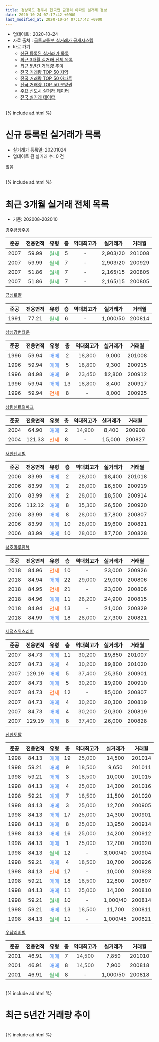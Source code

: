 ```yaml
---
title: 경상북도 경주시 현곡면 금장리 아파트 실거래 정보
date: 2020-10-24 07:17:42 +0900
last_modified_at: 2020-10-24 07:17:42 +0900
---
```


* 업데이트 : 2020-10-24
* 자료 출처 : [국토교통부 실거래가 공개시스템](http://rt.molit.go.kr)
* 바로 가기
    * [신규 등록된 실거래가 목록](#신규-등록된-실거래가-목록)
    * [최근 3개월 실거래 전체 목록](#최근-3개월-실거래-전체-목록)
    * [최근 5년간 거래량 추이](#최근-5년간-거래량-추이)
    * [전국 거래량 TOP 50 지역](https://inasie.github.io/apt-trade-info/최근-3개월-전국에서-가장-거래가-많이-발생한-지역)
    * [전국 거래량 TOP 50 아파트](https://inasie.github.io/apt-trade-info/최근-3개월-전국에서-가장-거래가-많이-발생한-아파트)
    * [전국 거래량 TOP 50 분양권](https://inasie.github.io/apt-trade-info/최근-3개월-전국에서-가장-거래가-많이-발생한-분양권)
    * [주요 신도시 실거래 데이터](https://inasie.github.io/apt-trade-info/주요-신도시)
    * [전국 실거래 데이터](https://inasie.github.io/apt-trade-info/전국)
<br>
{% include ad.html %}
<br>

# 신규 등록된 실거래가 목록
* 실거래가 등록일: 20201024
* 업데이트 된 실거래 수: 0 건

없음

<br>
{% include ad.html %}
<br>

# 최근 3개월 실거래 전체 목록
* 기준: 202008-202010


[경주금장주공](https://search.naver.com/search.naver?query=%EA%B2%BD%EC%83%81%EB%B6%81%EB%8F%84+%EA%B2%BD%EC%A3%BC%EC%8B%9C+%ED%98%84%EA%B3%A1%EB%A9%B4+%EA%B8%88%EC%9E%A5%EB%A6%AC+%EA%B2%BD%EC%A3%BC%EA%B8%88%EC%9E%A5%EC%A3%BC%EA%B3%B5)

|준공|전용면적|유형|층|역대최고가|실거래가|거래월|
|:---:|:---:|:---:|:---:|:---:|:---:|:---:|
|2007|59.99|<span style="color:#34a853">월세</span>|5|<span style="color:#444444">-</span>|2,903/20|201008|
|2007|59.99|<span style="color:#34a853">월세</span>|7|<span style="color:#444444">-</span>|2,903/20|200929|
|2007|51.86|<span style="color:#34a853">월세</span>|7|<span style="color:#444444">-</span>|2,165/15|200805|
|2007|51.86|<span style="color:#34a853">월세</span>|7|<span style="color:#444444">-</span>|2,165/15|200805|

[금성로얄](https://search.naver.com/search.naver?query=%EA%B2%BD%EC%83%81%EB%B6%81%EB%8F%84+%EA%B2%BD%EC%A3%BC%EC%8B%9C+%ED%98%84%EA%B3%A1%EB%A9%B4+%EA%B8%88%EC%9E%A5%EB%A6%AC+%EA%B8%88%EC%84%B1%EB%A1%9C%EC%96%84)

|준공|전용면적|유형|층|역대최고가|실거래가|거래월|
|:---:|:---:|:---:|:---:|:---:|:---:|:---:|
|1991|77.21|<span style="color:#34a853">월세</span>|6|<span style="color:#444444">-</span>|1,000/50|200814|

[삼성강변타운](https://search.naver.com/search.naver?query=%EA%B2%BD%EC%83%81%EB%B6%81%EB%8F%84+%EA%B2%BD%EC%A3%BC%EC%8B%9C+%ED%98%84%EA%B3%A1%EB%A9%B4+%EA%B8%88%EC%9E%A5%EB%A6%AC+%EC%82%BC%EC%84%B1%EA%B0%95%EB%B3%80%ED%83%80%EC%9A%B4)

|준공|전용면적|유형|층|역대최고가|실거래가|거래월|
|:---:|:---:|:---:|:---:|:---:|:---:|:---:|
|1996|59.94|<span style="color:#4285f3">매매</span>|2|<span style="color:#444444">18,800</span>|9,000|201008|
|1996|59.94|<span style="color:#4285f3">매매</span>|5|<span style="color:#444444">18,800</span>|9,300|200915|
|1996|84.98|<span style="color:#4285f3">매매</span>|9|<span style="color:#444444">23,450</span>|12,800|200912|
|1996|59.94|<span style="color:#4285f3">매매</span>|13|<span style="color:#444444">18,800</span>|8,400|200917|
|1996|59.94|<span style="color:#ff5a00">전세</span>|8|<span style="color:#444444">-</span>|8,000|200925|

[상림센트럴파크](https://search.naver.com/search.naver?query=%EA%B2%BD%EC%83%81%EB%B6%81%EB%8F%84+%EA%B2%BD%EC%A3%BC%EC%8B%9C+%ED%98%84%EA%B3%A1%EB%A9%B4+%EA%B8%88%EC%9E%A5%EB%A6%AC+%EC%83%81%EB%A6%BC%EC%84%BC%ED%8A%B8%EB%9F%B4%ED%8C%8C%ED%81%AC)

|준공|전용면적|유형|층|역대최고가|실거래가|거래월|
|:---:|:---:|:---:|:---:|:---:|:---:|:---:|
|2004|64.90|<span style="color:#4285f3">매매</span>|2|<span style="color:#444444">14,900</span>|8,400|200908|
|2004|121.33|<span style="color:#ff5a00">전세</span>|8|<span style="color:#444444">-</span>|15,000|200827|

[새한센시빌](https://search.naver.com/search.naver?query=%EA%B2%BD%EC%83%81%EB%B6%81%EB%8F%84+%EA%B2%BD%EC%A3%BC%EC%8B%9C+%ED%98%84%EA%B3%A1%EB%A9%B4+%EA%B8%88%EC%9E%A5%EB%A6%AC+%EC%83%88%ED%95%9C%EC%84%BC%EC%8B%9C%EB%B9%8C)

|준공|전용면적|유형|층|역대최고가|실거래가|거래월|
|:---:|:---:|:---:|:---:|:---:|:---:|:---:|
|2006|83.99|<span style="color:#4285f3">매매</span>|2|<span style="color:#444444">28,000</span>|18,400|201018|
|2006|83.99|<span style="color:#4285f3">매매</span>|2|<span style="color:#444444">28,000</span>|16,500|200919|
|2006|83.99|<span style="color:#4285f3">매매</span>|2|<span style="color:#444444">28,000</span>|18,500|200914|
|2006|112.12|<span style="color:#4285f3">매매</span>|8|<span style="color:#444444">35,300</span>|26,500|200920|
|2006|83.99|<span style="color:#4285f3">매매</span>|8|<span style="color:#444444">28,000</span>|17,800|200807|
|2006|83.99|<span style="color:#4285f3">매매</span>|10|<span style="color:#444444">28,000</span>|19,600|200821|
|2006|83.99|<span style="color:#4285f3">매매</span>|10|<span style="color:#444444">28,000</span>|17,700|200828|

[성호마루한뷰](https://search.naver.com/search.naver?query=%EA%B2%BD%EC%83%81%EB%B6%81%EB%8F%84+%EA%B2%BD%EC%A3%BC%EC%8B%9C+%ED%98%84%EA%B3%A1%EB%A9%B4+%EA%B8%88%EC%9E%A5%EB%A6%AC+%EC%84%B1%ED%98%B8%EB%A7%88%EB%A3%A8%ED%95%9C%EB%B7%B0)

|준공|전용면적|유형|층|역대최고가|실거래가|거래월|
|:---:|:---:|:---:|:---:|:---:|:---:|:---:|
|2018|84.96|<span style="color:#ff5a00">전세</span>|10|<span style="color:#444444">-</span>|23,000|200926|
|2018|84.94|<span style="color:#4285f3">매매</span>|22|<span style="color:#444444">29,000</span>|29,000|200806|
|2018|84.95|<span style="color:#ff5a00">전세</span>|21|<span style="color:#444444">-</span>|23,000|200806|
|2018|84.96|<span style="color:#4285f3">매매</span>|11|<span style="color:#444444">28,200</span>|24,900|200815|
|2018|84.94|<span style="color:#ff5a00">전세</span>|13|<span style="color:#444444">-</span>|21,000|200829|
|2018|84.99|<span style="color:#4285f3">매매</span>|18|<span style="color:#444444">28,000</span>|27,300|200821|

[세정스위츠리버](https://search.naver.com/search.naver?query=%EA%B2%BD%EC%83%81%EB%B6%81%EB%8F%84+%EA%B2%BD%EC%A3%BC%EC%8B%9C+%ED%98%84%EA%B3%A1%EB%A9%B4+%EA%B8%88%EC%9E%A5%EB%A6%AC+%EC%84%B8%EC%A0%95%EC%8A%A4%EC%9C%84%EC%B8%A0%EB%A6%AC%EB%B2%84)

|준공|전용면적|유형|층|역대최고가|실거래가|거래월|
|:---:|:---:|:---:|:---:|:---:|:---:|:---:|
|2007|84.73|<span style="color:#4285f3">매매</span>|11|<span style="color:#444444">30,200</span>|19,850|201007|
|2007|84.73|<span style="color:#4285f3">매매</span>|4|<span style="color:#444444">30,200</span>|19,800|201020|
|2007|129.19|<span style="color:#4285f3">매매</span>|5|<span style="color:#444444">37,400</span>|25,350|200901|
|2007|84.73|<span style="color:#4285f3">매매</span>|5|<span style="color:#444444">30,200</span>|19,900|200910|
|2007|84.73|<span style="color:#ff5a00">전세</span>|12|<span style="color:#444444">-</span>|15,000|200807|
|2007|84.73|<span style="color:#4285f3">매매</span>|4|<span style="color:#444444">30,200</span>|20,300|200819|
|2007|84.73|<span style="color:#4285f3">매매</span>|4|<span style="color:#444444">30,200</span>|20,300|200819|
|2007|129.19|<span style="color:#4285f3">매매</span>|8|<span style="color:#444444">37,400</span>|26,000|200828|

[신한토탈](https://search.naver.com/search.naver?query=%EA%B2%BD%EC%83%81%EB%B6%81%EB%8F%84+%EA%B2%BD%EC%A3%BC%EC%8B%9C+%ED%98%84%EA%B3%A1%EB%A9%B4+%EA%B8%88%EC%9E%A5%EB%A6%AC+%EC%8B%A0%ED%95%9C%ED%86%A0%ED%83%88)

|준공|전용면적|유형|층|역대최고가|실거래가|거래월|
|:---:|:---:|:---:|:---:|:---:|:---:|:---:|
|1998|84.13|<span style="color:#4285f3">매매</span>|19|<span style="color:#444444">25,000</span>|14,500|201014|
|1998|59.21|<span style="color:#4285f3">매매</span>|9|<span style="color:#444444">18,500</span>|9,650|201011|
|1998|59.21|<span style="color:#4285f3">매매</span>|3|<span style="color:#444444">18,500</span>|10,000|201015|
|1998|84.13|<span style="color:#4285f3">매매</span>|4|<span style="color:#444444">25,000</span>|14,300|201016|
|1998|59.21|<span style="color:#4285f3">매매</span>|7|<span style="color:#444444">18,500</span>|11,500|201020|
|1998|84.13|<span style="color:#4285f3">매매</span>|3|<span style="color:#444444">25,000</span>|12,700|200905|
|1998|84.13|<span style="color:#4285f3">매매</span>|17|<span style="color:#444444">25,000</span>|14,300|200901|
|1998|84.13|<span style="color:#4285f3">매매</span>|8|<span style="color:#444444">25,000</span>|13,950|200914|
|1998|84.13|<span style="color:#4285f3">매매</span>|16|<span style="color:#444444">25,000</span>|14,200|200912|
|1998|84.13|<span style="color:#4285f3">매매</span>|1|<span style="color:#444444">25,000</span>|12,700|200920|
|1998|84.13|<span style="color:#34a853">월세</span>|12|<span style="color:#444444">-</span>|3,000/40|200904|
|1998|59.21|<span style="color:#4285f3">매매</span>|4|<span style="color:#444444">18,500</span>|10,700|200926|
|1998|84.13|<span style="color:#ff5a00">전세</span>|17|<span style="color:#444444">-</span>|10,000|200928|
|1998|59.21|<span style="color:#4285f3">매매</span>|18|<span style="color:#444444">18,500</span>|12,800|200807|
|1998|84.13|<span style="color:#4285f3">매매</span>|11|<span style="color:#444444">25,000</span>|14,300|200810|
|1998|59.21|<span style="color:#34a853">월세</span>|10|<span style="color:#444444">-</span>|1,000/40|200814|
|1998|59.21|<span style="color:#4285f3">매매</span>|13|<span style="color:#444444">18,500</span>|11,700|200811|
|1998|84.13|<span style="color:#34a853">월세</span>|11|<span style="color:#444444">-</span>|1,000/45|200821|


<script async src="//pagead2.googlesyndication.com/pagead/js/adsbygoogle.js"></script>
<!-- 기본 -->
<ins class="adsbygoogle"
     style="display:block"
     data-ad-client="ca-pub-2446590836940007"
     data-ad-slot="1659523306"
     data-ad-format="auto"
     data-full-width-responsive="true"></ins>
<script>
(adsbygoogle = window.adsbygoogle || []).push({});
</script>


[우남리버빌](https://search.naver.com/search.naver?query=%EA%B2%BD%EC%83%81%EB%B6%81%EB%8F%84+%EA%B2%BD%EC%A3%BC%EC%8B%9C+%ED%98%84%EA%B3%A1%EB%A9%B4+%EA%B8%88%EC%9E%A5%EB%A6%AC+%EC%9A%B0%EB%82%A8%EB%A6%AC%EB%B2%84%EB%B9%8C)

|준공|전용면적|유형|층|역대최고가|실거래가|거래월|
|:---:|:---:|:---:|:---:|:---:|:---:|:---:|
|2001|46.91|<span style="color:#4285f3">매매</span>|7|<span style="color:#444444">14,500</span>|7,850|201010|
|2001|46.91|<span style="color:#4285f3">매매</span>|8|<span style="color:#444444">14,500</span>|7,900|200818|
|2001|46.91|<span style="color:#34a853">월세</span>|8|<span style="color:#444444">-</span>|1,000/50|200818|


<br>
{% include ad.html %}
<br>

# 최근 5년간 거래량 추이


<div style="width:100%;">
    <canvas id="deal_progress" height="200"></canvas>
</div>

<script>
new Chart(document.getElementById("deal_progress"), {
    type: 'line',
    data: {
        labels: ['201510','201511','201512','201601','201602','201603','201604','201605','201606','201607','201608','201609','201610','201611','201612','201701','201702','201703','201704','201705','201706','201707','201708','201709','201710','201711','201712','201801','201802','201803','201804','201805','201806','201807','201808','201809','201810','201811','201812','201901','201902','201903','201904','201905','201906','201907','201908','201909','201910','201911','201912','202001','202002','202003','202004','202005','202006','202007','202008','202009','202010'],
        datasets: [{
            label: '매매',
            pointRadius: 1,
            data: [6, 3, 8, 8, 6, 20, 5, 13, 15, 17, 10, 6, 12, 8, 3, 5, 10, 15, 7, 7, 6, 8, 13, 6, 6, 10, 10, 10, 13, 15, 16, 13, 8, 14, 9, 15, 22, 11, 13, 21, 16, 17, 14, 15, 15, 8, 12, 15, 12, 16, 17, 18, 14, 2, 16, 19, 15, 14, 13, 15, 10],
            borderColor: "rgba(255, 201, 14, 1)",
            backgroundColor: "rgba(255, 201, 14, 0.5)",
            fill: false,
            lineTension: 0
        },{
            label: '전월세',
            pointRadius: 1,
            data: [6, 9, 14, 9, 8, 10, 4, 6, 10, 7, 7, 5, 13, 8, 3, 10, 15, 10, 6, 7, 9, 16, 8, 4, 4, 7, 9, 14, 20, 9, 10, 12, 8, 9, 25, 14, 18, 14, 15, 24, 13, 14, 6, 15, 6, 7, 6, 4, 5, 8, 9, 6, 8, 6, 8, 7, 3, 11, 10, 5, 1],
            borderColor: "rgba(0, 141, 185, 1)",
            backgroundColor: "rgba(0, 141, 185, 0.5)",
            fill: false,
            lineTension: 0
        }
        ]
    },
    options: {
        responsive: true,
        title: {
            display: false
        },
        tooltips: {
            mode: 'index',
            intersect: false
        },
        hover: {
            mode: 'nearest',
            intersect: true
        },
        scales: {
            xAxes: [{
                display: true,
                scaleLabel: {
                    display: true,
                    labelString: '년/월'
                }
            }],
            yAxes: [{
                display: true,
                ticks: {
                    suggestedMin: 0,
                },
                scaleLabel: {
                    display: true,
                    labelString: '실거래 수'
                }
            }]
        }
    }
});

</script>


<br>
{% include ad.html %}
<br>

